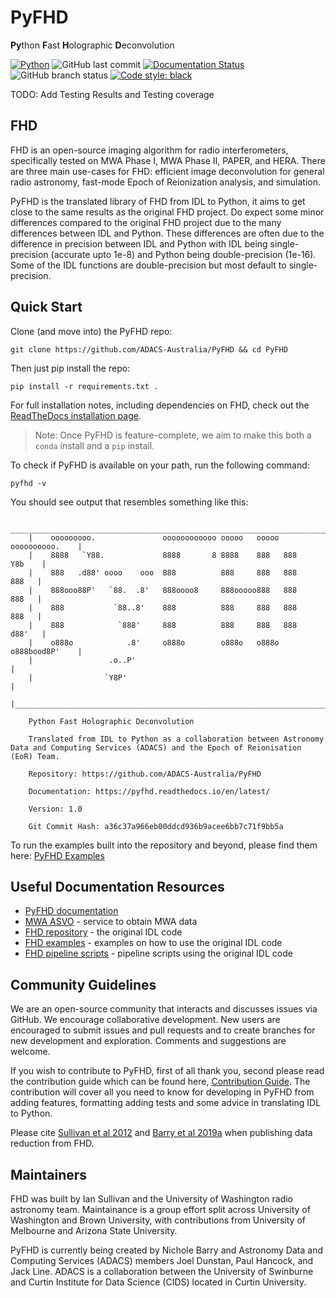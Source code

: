 # PyFHD
**Py**thon **F**ast **H**olographic **D**econvolution

[![Python](https://img.shields.io/badge/Python-3.10--3.13-%231475b3?logo=python&logoColor=%23fff)](https://www.python.org/)
![GitHub last commit](https://img.shields.io/github/last-commit/ADACS-Australia/PyFHD?logo=github&color=blue&link=https%3A%2F%2Fgithub.com%2FADACS-Australia%2FPyFHD%2Fcommits%2Fmain%2F)
[![Documentation Status](https://readthedocs.org/projects/pyfhd/badge/?version=latest)](https://pyfhd.readthedocs.io/en/latest/?badge=latest)
![GitHub branch status](https://img.shields.io/github/checks-status/ADACS-Australia/PyFHD/main)
[![Code style: black](https://img.shields.io/badge/code%20style-black-000000.svg)](https://github.com/psf/black)

TODO: Add Testing Results and Testing coverage

## FHD
FHD is an open-source imaging algorithm for radio interferometers, specifically tested on MWA Phase I, MWA Phase II, PAPER, and HERA. There are three main use-cases for FHD: efficient image deconvolution for general radio astronomy, fast-mode Epoch of Reionization analysis, and simulation.

PyFHD is the translated library of FHD from IDL to Python, it aims to get close to the same results as the original FHD project. Do expect some minor differences compared to the original FHD project due to the many differences between IDL and Python. These differences are often due to the difference in precision between IDL and Python with IDL being single-precision (accurate upto 1e-8) and Python being double-precision (1e-16). Some of the IDL functions are double-precision but most default to single-precision.

## Quick Start
Clone (and move into) the PyFHD repo:

```
git clone https://github.com/ADACS-Australia/PyFHD && cd PyFHD
```

Then just pip install the repo:

```
pip install -r requirements.txt .
```

For full installation notes, including dependencies on FHD, check out the [ReadTheDocs installation page](https://pyfhd.readthedocs.io/en/latest/installation/installation.html).

> Note: Once PyFHD is feature-complete, we aim to make this both a `conda` install and a `pip` install.

To check if PyFHD is available on your path, run the following command:

```
pyfhd -v
```

You should see output that resembles something like this:

```
   ________________________________________________________________________
    |    ooooooooo.               oooooooooooo ooooo   ooooo oooooooooo.    |
    |    8888   `Y88.             8888       8 8888    888   888     Y8b    |
    |    888   .d88' oooo    ooo  888          888     888   888      888   |
    |    888ooo88P'   `88.  .8'   888oooo8     888ooooo888   888      888   |
    |    888           `88..8'    888          888     888   888      888   |
    |    888            `888'     888          888     888   888     d88'   |
    |    o888o            .8'     o888o        o888o   o888o o888bood8P'    |
    |                 .o..P'                                                |
    |                `Y8P'                                                  |
    |_______________________________________________________________________|
    
    Python Fast Holographic Deconvolution 

    Translated from IDL to Python as a collaboration between Astronomy Data and Computing Services (ADACS) and the Epoch of Reionisation (EoR) Team.

    Repository: https://github.com/ADACS-Australia/PyFHD

    Documentation: https://pyfhd.readthedocs.io/en/latest/

    Version: 1.0

    Git Commit Hash: a36c37a966eb00ddcd936b9acee6bb7c71f9bb5a
```

To run the examples built into the repository and beyond, please find them here: [PyFHD Examples](https://pyfhd.readthedocs.io/en/latest/examples/examples.html)

## Useful Documentation Resources
 - [PyFHD documentation](https://pyfhd.readthedocs.io/en/latest/)
 - [MWA ASVO](https://asvo.mwatelescope.org/) - service to obtain MWA data
 - [FHD repository](https://github.com/EoRImaging/FHD) - the original IDL code
 - [FHD examples](https://github.com/EoRImaging/FHD/blob/master/examples.md) - examples on how to use the original IDL code
 - [FHD pipeline scripts](https://github.com/EoRImaging/pipeline_scripts) - pipeline scripts using the original IDL code

## Community Guidelines
We are an open-source community that interacts and discusses issues via GitHub. We encourage collaborative development. New users are encouraged to submit issues and pull requests and to create branches for new development and exploration. Comments and suggestions are welcome.

If you wish to contribute to PyFHD, first of all thank you, second please read the contribution guide which can be found here, [Contribution Guide](https://pyfhd.readthedocs.io/en/latest/develop/contribution_guide.html). The contribution will cover all you need to know for developing in PyFHD from adding features, formatting adding tests and some advice in translating IDL to Python.

Please cite [Sullivan et al 2012](https://arxiv.org/abs/1209.1653) and [Barry et al 2019a](https://arxiv.org/abs/1901.02980) when publishing data reduction from FHD.

## Maintainers
FHD was built by Ian Sullivan and the University of Washington radio astronomy team. Maintainance is a group effort split across University of Washington and Brown University, with contributions from University of Melbourne and Arizona State University. 

PyFHD is currently being created by Nichole Barry and Astronomy Data and Computing Services (ADACS) members Joel Dunstan, Paul Hancock, and Jack Line. ADACS is a collaboration between the University of Swinburne and Curtin Institute for Data Science (CIDS) located in Curtin University.

